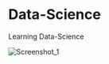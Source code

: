 # Data-Science
Learning Data-Science

![Screenshot_1](https://user-images.githubusercontent.com/48864868/88490047-01fe8b80-cf6f-11ea-89d9-01763f82d629.png)
